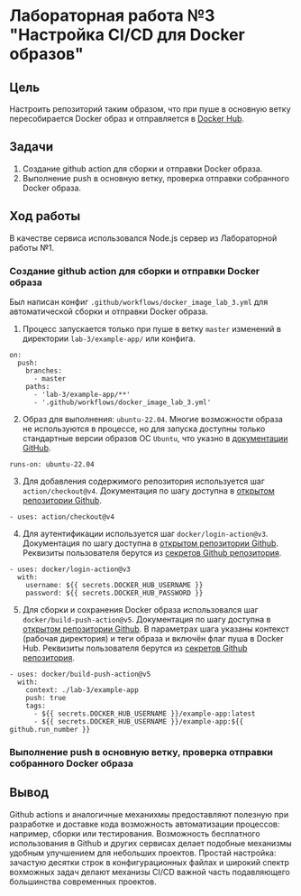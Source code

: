 # Лабораторная работа №3 "Настройка CI/CD для Docker образов"
## Цель
Настроить репозиторий таким образом, что при пуше в основную ветку пересобирается Docker образ и отправляется в [Docker Hub](https://hub.docker.com/).
## Задачи
1. Создание github action для сборки и отправки Docker образа.
2. Выполнение push в основную ветку, проверка отправки собранного Docker образа.
## Ход работы
В качестве сервиса использовался Node.js сервер из Лабораторной работы №1.
### Создание github action для сборки и отправки Docker образа
Был написан конфиг `.github/workflows/docker_image_lab_3.yml` для автоматической сборки и отправки Docker образа.
1. Процесс запускается только при пуше в ветку `master` изменений в директории `lab-3/example-app/` или конфига.
```
on:
  push:
    branches:
      - master
    paths:
      - 'lab-3/example-app/**'
      - '.github/workflows/docker_image_lab_3.yml'
```
2. Образ для выполнения: `ubuntu-22.04`. Многие возможности образа не используются в процессе, но для запуска доступны только стандартные версии образов ОС `Ubuntu`, что указно в [документации GitHub](https://docs.github.com/en/actions/using-workflows/workflow-syntax-for-github-actions#choosing-github-hosted-runners).
```
runs-on: ubuntu-22.04
```
3. Для добавления содержимого репозитория используется шаг `action/checkout@v4`. Документация по шагу доступна в [открытом репозитории Github](https://github.com/actions/checkout).
```
- uses: action/checkout@v4
```
4. Для аутентификации используется шаг `docker/login-action@v3`. Документация по шагу доступна в [открытом репозитории Github](https://github.com/docker/login-action). Реквизиты пользователя берутся из [секретов Github репозитория](https://docs.github.com/en/actions/security-guides/using-secrets-in-github-actions#creating-secrets-for-a-repository).
```
- uses: docker/login-action@v3
  with:
    username: ${{ secrets.DOCKER_HUB_USERNAME }}
    password: ${{ secrets.DOCKER_HUB_PASSWORD }}
```
5. Для сборки и сохранения Docker образа использовался шаг `docker/build-push-action@v5`. Документация по шагу доступна в [открытом репозитории Github](https://github.com/docker/build-push-action). В параметрах шага указаны контекст (рабочая директория) и теги образа и включён флаг пуша в Docker Hub. Реквизиты пользователя берутся из [секретов Github репозитория](https://docs.github.com/en/actions/security-guides/using-secrets-in-github-actions#creating-secrets-for-a-repository).
```
- uses: docker/build-push-action@v5
  with:
    context: ./lab-3/example-app
    push: true
    tags:
      - ${{ secrets.DOCKER_HUB_USERNAME }}/example-app:latest
      - ${{ secrets.DOCKER_HUB_USERNAME }}/example-app:${{ github.run_number }}
```
### Выполнение push в основную ветку, проверка отправки собранного Docker образа
## Вывод
Github actions и аналогичные механихмы предоставляют полезную при разработке и доставке кода возможность автоматизации процессов: например, сборки или тестирования. Возможность бесплатного использования в Github и других сервисах делает подобные механизмы удобным улучшением для небольших проектов. Простай настройка: зачастую десятки строк в конфигурационных файлах и широкий спектр вохможных задач делают механизы CI/CD важной часть подавляющего большинства современных проектов.